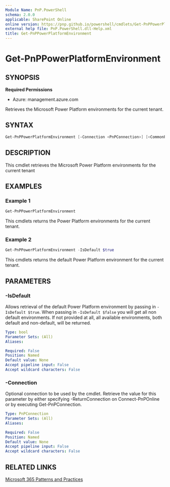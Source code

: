 ```yaml
---
Module Name: PnP.PowerShell
schema: 2.0.0
applicable: SharePoint Online
online version: https://pnp.github.io/powershell/cmdlets/Get-PnPPowerPlatformEnvironment.html
external help file: PnP.PowerShell.dll-Help.xml
title: Get-PnPPowerPlatformEnvironment
---
```

  
# Get-PnPPowerPlatformEnvironment

## SYNOPSIS

**Required Permissions**

* Azure: management.azure.com

Retrieves the Microsoft Power Platform environments for the current tenant.

## SYNTAX

```powershell
Get-PnPPowerPlatformEnvironment [-Connection <PnPConnection>] [<CommonParameters>]
```

## DESCRIPTION
This cmdlet retrieves the Microsoft Power Platform environments for the current tenant

## EXAMPLES

### Example 1
```powershell
Get-PnPPowerPlatformEnvironment
```

This cmdlets returns the Power Platform environments for the current tenant.

### Example 2
```powershell
Get-PnPPowerPlatformEnvironment -IsDefault $true
```

This cmdlets returns the default Power Platform environment for the current tenant.

## PARAMETERS

### -IsDefault
Allows retrieval of the default Power Platform environment by passing in `-IsDefault $true`. When passing in `-IsDefault $false` you will get all non default environments. If not provided at all, all available environments, both default and non-default, will be returned.

```yaml
Type: bool
Parameter Sets: (All)
Aliases:

Required: False
Position: Named
Default value: None
Accept pipeline input: False
Accept wildcard characters: False
```

### -Connection
Optional connection to be used by the cmdlet.
Retrieve the value for this parameter by either specifying -ReturnConnection on Connect-PnPOnline or by executing Get-PnPConnection.

```yaml
Type: PnPConnection
Parameter Sets: (All)
Aliases:

Required: False
Position: Named
Default value: None
Accept pipeline input: False
Accept wildcard characters: False
```

## RELATED LINKS

[Microsoft 365 Patterns and Practices](https://aka.ms/m365pnp)